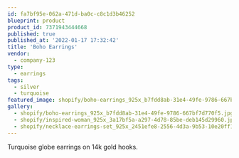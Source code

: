 ```yaml
---
id: fa7bf95e-062a-471d-ba0c-c8c1d3b46252
blueprint: product
product_id: 7371943444668
published: true
published_at: '2022-01-17 17:32:42'
title: 'Boho Earrings'
vendor:
  - company-123
type:
  - earrings
tags:
  - silver
  - turquoise
featured_image: shopify/boho-earrings_925x_b7fdd8ab-31e4-49fe-9786-667bf7d770f5.jpg
gallery:
  - shopify/boho-earrings_925x_b7fdd8ab-31e4-49fe-9786-667bf7d770f5.jpg
  - shopify/inspired-woman_925x_3a17bf5a-a297-4d78-85be-deb145d29960.jpg
  - shopify/necklace-earrings-set_925x_2451efe8-2556-4d3a-9b53-10e20ff19193.jpg
---
```

<p>Turquoise globe earrings on 14k gold hooks.</p>
